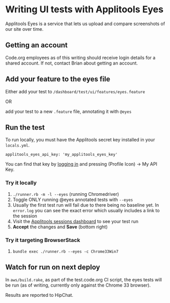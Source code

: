 # Writing UI tests with Applitools Eyes

Applitools Eyes is a service that lets us upload and compare screenshots of our site over time.

## Getting an account

Code.org employees as of this writing should receive login details for a shared account. If not, contact Brian about getting an account.

## Add your feature to the eyes file

Either add your test to `/dashboard/test/ui/features/eyes.feature`

OR

add your test to a new `.feature` file, annotating it with `@eyes`

## Run the test

To run locally, you must have the Applitools secret key installed in your `locals.yml`.

```
applitools_eyes_api_key: 'my_applitools_eyes_key'
```

You can find that key by [logging in](https://eyes.applitools.com/app/sessions/) and pressing (Profile Icon) -> My API Key.

### Try it locally

1. `./runner.rb -m -l --eyes` (running Chromedriver)
  1. Toggle ONLY running @eyes annotated tests with `--eyes`
  1. Usually the first test run will fail due to there being no baseline yet. In `error.log` you can see the exact error which usually includes a link to the session
1. Visit the [Applitools sessions dashboard](https://eyes.applitools.com/app/sessions/) to see your test run
  1. **Accept** the changes and **Save** (bottom right)

### Try it targeting BrowserStack

1. `bundle exec ./runner.rb --eyes -c Chrome33Win7`

## Watch for run on next deploy

In `aws/build.rake`, as part of the test.code.org CI script, the eyes tests will be run (as of writing, currently only against the Chrome 33 browser).

Results are reported to HipChat.
